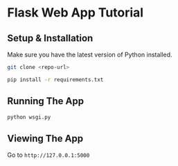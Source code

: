 # Flask Web App Tutorial

## Setup & Installation

Make sure you have the latest version of Python installed.

```bash
git clone <repo-url>
```

```bash
pip install -r requirements.txt
```

## Running The App

```bash
python wsgi.py
```

## Viewing The App

Go to `http://127.0.0.1:5000`
